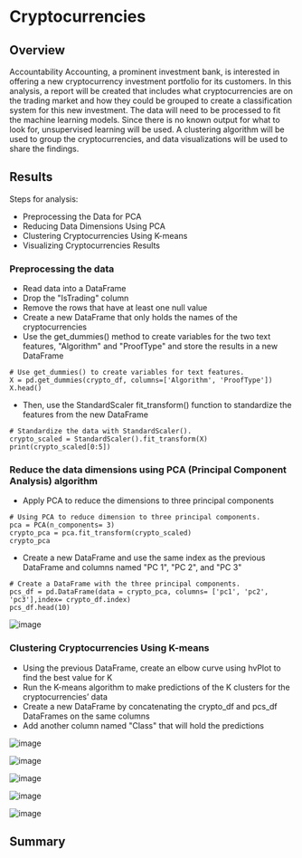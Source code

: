 # Cryptocurrencies

## Overview

Accountability Accounting, a prominent investment bank, is interested in offering a new cryptocurrency investment portfolio for its customers. In this analysis, a report will be created that includes what cryptocurrencies are on the trading market and how they could be grouped to create a classification system for this new investment. The data will need to be processed to fit the machine learning models. Since there is no known output for what to look for, unsupervised learning will be used. A clustering algorithm will be used to group the cryptocurrencies, and data visualizations will be used to share the findings.

## Results

Steps for analysis:
- Preprocessing the Data for PCA
- Reducing Data Dimensions Using PCA
- Clustering Cryptocurrencies Using K-means
- Visualizing Cryptocurrencies Results

### Preprocessing the data

- Read data into a DataFrame
- Drop the "IsTrading" column
- Remove the rows that have at least one null value
- Create a new DataFrame that only holds the names of the cryptocurrencies
- Use the get_dummies() method to create variables for the two text features, "Algorithm" and "ProofType" and store the results in a new DataFrame
```
# Use get_dummies() to create variables for text features.
X = pd.get_dummies(crypto_df, columns=['Algorithm', 'ProofType'])
X.head()
```
- Then, use the StandardScaler fit_transform() function to standardize the features from the new DataFrame
```
# Standardize the data with StandardScaler().
crypto_scaled = StandardScaler().fit_transform(X)
print(crypto_scaled[0:5])
```
### Reduce the data dimensions using PCA (Principal Component Analysis) algorithm

- Apply PCA to reduce the dimensions to three principal components
```
# Using PCA to reduce dimension to three principal components.
pca = PCA(n_components= 3)
crypto_pca = pca.fit_transform(crypto_scaled)
crypto_pca
```
- Create a new DataFrame and use the same index as the previous DataFrame and columns named "PC 1", "PC 2", and "PC 3"
```
# Create a DataFrame with the three principal components.
pcs_df = pd.DataFrame(data = crypto_pca, columns= ['pc1', 'pc2', 'pc3'],index= crypto_df.index)
pcs_df.head(10)
```

![image](https://user-images.githubusercontent.com/67409852/150661880-96770021-f96f-43fc-8f12-88db49193062.png)

### Clustering Cryptocurrencies Using K-means

- Using the previous DataFrame, create an elbow curve using hvPlot to find the best value for K
- Run the K-means algorithm to make predictions of the K clusters for the cryptocurrencies’ data
- Create a new DataFrame by concatenating the crypto_df and pcs_df DataFrames on the same columns
- Add another column named "Class" that will hold the predictions

![image](https://user-images.githubusercontent.com/67409852/150661913-f25255bf-8562-46f8-b9aa-9f9d9673bf3f.png)

![image](https://user-images.githubusercontent.com/67409852/150661955-dbaec1c0-d1d7-4a3c-a597-26ecaccdfce3.png)

![image](https://user-images.githubusercontent.com/67409852/150661993-5607220f-0327-4396-ac37-df036bee1f75.png)

![image](https://user-images.githubusercontent.com/67409852/150662058-adb818c3-de07-466a-be0b-cab118ca8f25.png)

![image](https://user-images.githubusercontent.com/67409852/150662026-4ab727c7-6856-42d2-99d7-62f99bff543b.png)

## Summary
